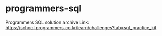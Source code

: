 # programmers-sql
Programmers SQL solution archive
Link: https://school.programmers.co.kr/learn/challenges?tab=sql_practice_kit
